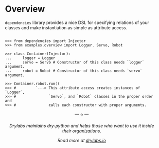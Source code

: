 # Overview

`dependencies` library provides a nice DSL for specifying relations of
your classes and make instantiation as simple as attribute access.

```pycon

>>> from dependencies import Injector
>>> from examples.overview import Logger, Servo, Robot

>>> class Container(Injector):
...     logger = Logger
...     servo = Servo # Constructor of this class needs `logger` argument.
...     robot = Robot # Constructor of this class needs `servo` argument.

>>> Container.robot.run()
>>> #         `---> This attribute access creates instances of `Logger`,
>>> #               `Servo`, and `Robot` classes in the proper order and
>>> #               calls each constructor with proper arguments.

```

<p align="center">&mdash; ⭐️ &mdash;</p>
<p align="center"><i>Drylabs maintains dry-python and helps those who want to use it inside their organizations.</i></p>
<p align="center"><i>Read more at <a href="https://drylabs.io">drylabs.io</a></i></p>
